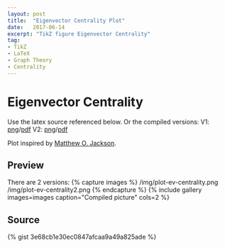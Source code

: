 ```yaml
---
layout: post
title:  "Eigenvector Centrality Plot"
date:   2017-06-14
excerpt: "TikZ figure Eigenvector Centrality"
tag:
- TikZ
- LaTeX
- Graph Theory
- Centrality
---
```


# Eigenvector Centrality
Use the latex source referenced below. Or the compiled versions:
V1: [png](/img/plot-ev-centrality.png)/[pdf](/img/plot-ev-centrality.pdf)
V2: [png](/img/plot-ev-centrality2.png)/[pdf](/img/plot-ev-centrality2.pdf)

Plot inspired by [Matthew O. Jackson](https://www.coursera.org/learn/social-economic-networks/lecture/OiK9a/2-4-centrality-eigenvector-measures).

## Preview
There are 2 versions:
{% capture images %}
	/img/plot-ev-centrality.png
	/img/plot-ev-centrality2.png
{% endcapture %}
{% include gallery images=images caption="Compiled picture" cols=2 %}

## Source
{% gist 3e68cb1e30ec0847afcaa9a49a825ade %}


